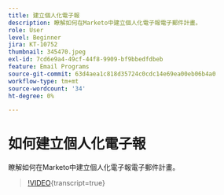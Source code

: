 ```yaml
---
title: 建立個人化電子報
description: 瞭解如何在Marketo中建立個人化電子報電子郵件計畫。
role: User
level: Beginner
jira: KT-10752
thumbnail: 345470.jpeg
exl-id: 7cd6e9a4-49cf-44f8-9909-bf9bbedfdbeb
feature: Email Programs
source-git-commit: 63d4aea1c818d35724c0cdc14e69ea00eb06b4a0
workflow-type: tm+mt
source-wordcount: '34'
ht-degree: 0%

---
```


# 如何建立個人化電子報

瞭解如何在Marketo中建立個人化電子報電子郵件計畫。

>[!VIDEO](https://video.tv.adobe.com/v/345470/?quality=12&learn=on){transcript=true}
